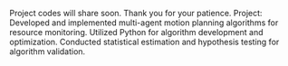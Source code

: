 Project codes will share soon. Thank you for your patience.
Project:
    Developed and implemented multi-agent motion planning algorithms for resource monitoring.
    Utilized Python for algorithm development and optimization.
    Conducted statistical estimation and hypothesis testing for algorithm validation.
